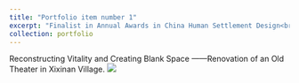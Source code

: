 ```yaml
---
title: "Portfolio item number 1"
excerpt: "Finalist in Annual Awards in China Human Settlement Design<br/><img src='/images/500x300.png'>"
collection: portfolio
---
```


Reconstructing Vitality and Creating Blank Space ——Renovation of an Old Theater in Xixinan Village. 
<img src='./images/old theater.jpg  alt="old theater"/'>

